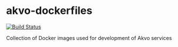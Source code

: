 # akvo-dockerfiles

[![Build Status](https://travis-ci.org/akvo/akvo-dockerfiles.svg?branch=master)](https://travis-ci.org/akvo/akvo-dockerfiles)

Collection of Docker images used for development of Akvo services
